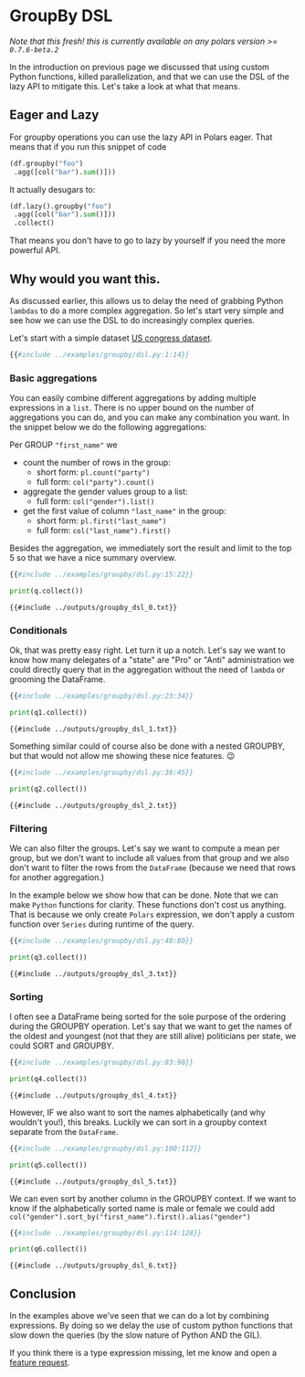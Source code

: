 # GroupBy DSL

_Note that this fresh! this is currently available on any polars version >= `0.7.6-beta.2`_

In the introduction on previous page we discussed that using custom Python functions, killed parallelization, and
that we can use the DSL of the lazy API to mitigate this. Let's take a look at what that means.

## Eager and Lazy
For groupby operations you can use the lazy API in Polars eager. That means that if you run this snippet of code

```python
(df.groupby("foo")
 .agg([col("bar").sum()]))
```

It actually desugars to:

```python
(df.lazy().groupby("foo")
 .agg([col("bar").sum()]))
 .collect()
```

That means you don't have to go to lazy by yourself if you need the more powerful API.

## Why would you want this.
As discussed earlier, this allows us to delay the need of grabbing Python `lambdas` to do a more complex aggregation.
So let's start very simple and see how we can use the DSL to do increasingly complex queries.

Let's start with a simple dataset [US congress dataset](https://github.com/unitedstates/congress-legislators).

```python
{{#include ../examples/groupby/dsl.py:1:14}}
```

### Basic aggregations

You can easily combine different aggregations by adding multiple expressions in a `list`. There is no upper bound on the
number of aggregations you can do, and you can make any combination you want. 
In the snippet below we do the following aggregations:

Per GROUP `"first_name"` we

* count the number of rows in the group:
  - short form: `pl.count("party")`
  - full form: `col("party").count()`
* aggregate the gender values group to a list:
  - full form: `col("gender").list()`
* get the first value of column `"last_name"` in the group:
  - short form: `pl.first("last_name")`
  - full form: `col("last_name").first()`
  
Besides the aggregation, we immediately sort the result and limit to the top 5 so that we have a nice summary overview.

```python
{{#include ../examples/groupby/dsl.py:15:22}}

print(q.collect())
```

```text
{{#include ../outputs/groupby_dsl_0.txt}}
```

### Conditionals
Ok, that was pretty easy right. Let turn it up a notch. Let's say we want to know how many delegates of a "state" are 
"Pro" or "Anti" administration we could directly query that in the aggregation without the need of `lambda` or grooming
the DataFrame.


```python
{{#include ../examples/groupby/dsl.py:23:34}}

print(q1.collect())
```
```text
{{#include ../outputs/groupby_dsl_1.txt}}
```

Something similar could of course also be done with a nested GROUPBY, but that would not allow me showing these nice features. 😉

```python
{{#include ../examples/groupby/dsl.py:36:45}}

print(q2.collect())
```
```text
{{#include ../outputs/groupby_dsl_2.txt}}
```

### Filtering
We can also filter the groups. Let's say we want to compute a mean per group, but we don't want to include all values
from that group and we also don't want to filter the rows from the `DataFrame` (because we need that rows for another aggregation.)

In the example below we show how that can be done. Note that we can make `Python` functions for clarity. These functions 
don't cost us anything. That is because we only create `Polars` expression, we don't apply a custom function over `Series`
during runtime of the query.


```python
{{#include ../examples/groupby/dsl.py:48:80}}

print(q3.collect())
```
```text
{{#include ../outputs/groupby_dsl_3.txt}}
```


### Sorting

I often see a DataFrame being sorted for the sole purpose of the ordering during the GROUPBY operation.
Let's say that we want to get the names of the oldest and youngest (not that they are still alive) politicians per state, 
we could SORT and GROUPBY.


```python
{{#include ../examples/groupby/dsl.py:83:98}}

print(q4.collect())
```
```text
{{#include ../outputs/groupby_dsl_4.txt}}
```


However, IF we also want to sort the names alphabetically (and why wouldn't you!), this breaks. Luckily we can sort in a 
groupby context separate from the `DataFrame`.


```python
{{#include ../examples/groupby/dsl.py:100:112}}

print(q5.collect())
```
```text
{{#include ../outputs/groupby_dsl_5.txt}}
```

We can even sort by another column in the GROUPBY context. If we want to know if the alphabetically sorted name is male or
female we could add `col("gender").sort_by("first_name").first().alias("gender")`


```python
{{#include ../examples/groupby/dsl.py:114:128}}

print(q6.collect())
```
```text
{{#include ../outputs/groupby_dsl_6.txt}}
```

## Conclusion

In the examples above we've seen that we can do a lot by combining expressions. By doing so we delay the use of custom python
functions that slow down the queries (by the slow nature of Python AND the GIL).

If you think there is a type expression missing, let me know and open a [feature request](https://github.com/ritchie46/polars/issues/new/choose).
